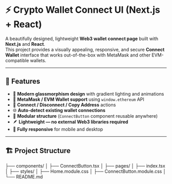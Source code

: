 # ⚡ Crypto Wallet Connect UI (Next.js + React)

A beautifully designed, lightweight **Web3 wallet connect page** built with **Next.js** and **React**.  
This project provides a visually appealing, responsive, and secure **Connect Wallet** interface that works out-of-the-box with MetaMask and other EVM-compatible wallets.

---

## 🚀 Features

- 🎨 **Modern glassmorphism design** with gradient lighting and animations  
- 🦊 **MetaMask / EVM Wallet support** using `window.ethereum` API  
- 🔗 **Connect / Disconnect / Copy Address** actions  
- 🌐 **Auto-detect existing wallet connections**  
- 🧩 **Modular structure** (`ConnectButton` component reusable anywhere)  
- 🪶 **Lightweight — no external Web3 libraries required**  
- 📱 **Fully responsive** for mobile and desktop  

---

## 🏗️ Project Structure

├── components/
│ ├── ConnectButton.tsx
│
├── pages/
│ ├── index.tsx
│
├── styles/
│ ├── Home.module.css
│ ├── ConnectButton.module.css
│
└── README.md